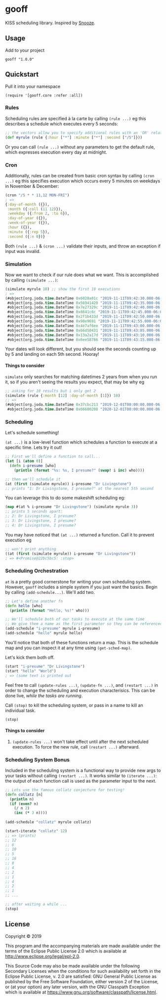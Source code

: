 # gooff

KISS scheduling library.  Inspired by [Snooze](https://github.com/leahneukirchen/snooze).

## Usage

Add to your project

    gooff "1.0.0"


## Quickstart

Pull it into your namespace

    (require '[gooff.core :refer :all])


### Rules

Scheduling rules are specified à la carte by calling `(rule ...)` eg this describes a schedule which executes every 5 seconds:

```clojure
;; the vectors allow you to specify additional rules with an 'OR' relationship.  More on this later.
(def myrule (rule {:hour ["*"] :minute ["*"] :second ["/5"]}))
```

Or you can call `(rule ...)` without any parameters to get the default rule, which expresses execution every day at midnight.


### Cron

Additionally, rules can be created from basic cron syntax by calling `(cron ...)` eg this specifies execution which occurs every 5 minutes on weekdays in November & December:

```clojure
(cron "/5 * * 11,12 MON-FRI")
; =>
{:day-of-month ({}),
 :month ({:coll (11 12)}),
 :weekday ({:from 2, :to 6}),
 :day-of-year ({}),
 :week-of-year ({}),
 :hour ({}),
 :minute ({:rep 5}),
 :second ({:n 0})}
```

Both `(rule ...)` & `(cron ...)` validate their inputs, and throw an exception if input was invalid.


### Simulation

Now we want to check if our rule does what we want.  This is accomplished by calling `(simulate ...)`:

```clojure
(simulate myrule 10) ;; show the first 10 executions
; =>
(#object[org.joda.time.DateTime 0x6028a01c "2019-11-11T09:42:30.000-06:00"]
 #object[org.joda.time.DateTime 0x56941420 "2019-11-11T09:42:35.000-06:00"]
 #object[org.joda.time.DateTime 0x7e27329c "2019-11-11T09:42:40.000-06:00"]
 #object[org.joda.time.DateTime 0x8641c6c "2019-11-11T09:42:45.000-06:00"]
 #object[org.joda.time.DateTime 0x2f1b433d "2019-11-11T09:42:50.000-06:00"]
 #object[org.joda.time.DateTime 0x98e9691 "2019-11-11T09:42:55.000-06:00"]
 #object[org.joda.time.DateTime 0x4e7af6ee "2019-11-11T09:43:00.000-06:00"]
 #object[org.joda.time.DateTime 0x66d50431 "2019-11-11T09:43:05.000-06:00"]
 #object[org.joda.time.DateTime 0x13a2a17d "2019-11-11T09:43:10.000-06:00"]
 #object[org.joda.time.DateTime 0x6ee58786 "2019-11-11T09:43:15.000-06:00"])
```

Your dates will look different, but you should see the seconds counting up by 5 and landing on each 5th second.  Hooray!

#### Things to consider

`simulate` only searches for matching datetimes 2 years from when you run it, so if you aren't seeing the results you expect, that may be why eg

```clojure
;; asking for 10 results but i only get 2
(simulate (rule {:month [12] :day-of-month [1]}) 10)
;; =>
(#object[org.joda.time.DateTime 0x37cbc213 "2019-12-01T00:00:00.000-06:00"]
 #object[org.joda.time.DateTime 0x66600208 "2020-12-01T00:00:00.000-06:00"])
```


### Scheduling

Let's schedule something!

`(at ...)` is a low-level function which schedules a function to execute at a specific time.  Lets try it out!

```clojure
;; First we'll define a function to call...
(let [i (atom 0)]
  (defn i-presume [who]
    (println (format "%s: %s, I presume?" (swap! i inc) who))))

;; then we'll schedule it
(at (first (simulate myrule)) i-presume "Dr Livingstone")
;; prints "1: Dr Livingstone, I presume?" at the nearest 5th second
```

You can leverage this to do some makeshift scheduling eg:

```clojure
(map #(at % i-presume "Dr Livingstone") (simulate myrule 3))
;; prints 5 seconds apart:
;; 2: Dr Livingstone, I presume?
;; 3: Dr Livingstone, I presume?
;; 4: Dr Livingstone, I presume?
```

You may have noticed that `(at ...)` returned a function.  Call it to prevent execution eg

```clojure
;; won't print anything
((at (first (simulate myrule)) i-presume "Dr Livingstone"))
; => #<Promise@22bc5bc5: :stop>
```


### Scheduling Orchestration

`at` is a pretty good cornerstone for writing your own scheduling system.  However, `gooff` includes a simple system if you just want the basics.  Begin by calling `(add-schedule...)`.  We'll add two.

```clojure
;; Let's define another fn
(defn hello [who]
  (println (format "Hello, %s!" who)))

;; We'll schedule both of our tasks to execute at the same time
;; We give them a name as the first parameter so they can be referenced later
(add-schedule "i-presume" myrule i-presume)
(add-schedule "hello" myrule hello)
```


You'll notice that both of these functions return a map.  This is the schedule map and you can inspect it at any time using `(get-sched-map)`.

Let's kick them both off.

```clojure
(start "i-presume" "Dr Livingstone")
(start "hello" "World")
; => (some text is printed out
```

Feel free to call `(update-rules ...)`, `(update-fn ...)`, and `(restart ...)` in order to change the scheduling and execution characterisics.  This can be done live, *while the tasks are running*.

Call `(stop)` to kill the scheduling system, or pass in a name to kill an individual task.

```clojure
(stop)
```

#### Things to consider

1. `(update-rules ...)` won't take effect until after the next scheduled execution.  To force the new rule, call `(restart ...)` afterward.


### Scheduling System Bonus

Included in the scheduling system is a functional way to provide new args to your tasks without calling `(restart ...)`.  It works similar to `(iterate ...)`: the output of each function call is used as the parameter input to the next.

```clojure
;; Lets use the famous collatz conjecture for testing!
(defn collatz [n]
  (println n)
  (if (even? n)
    (/ n 2)
    (inc (* 3 n))))
    
(add-schedule "collatz" myrule collatz)

(start-iterate "collatz" 12)
;; => (prints)
;; 12
;; 6
;; 10
;; 5
;; 16
;; 8
;; 4
;; 2
;; 1
;; 4
;; 2
;; 1
;; ...

;; after waiting a while ...
(stop)
```



## License

Copyright © 2019

This program and the accompanying materials are made available under the
terms of the Eclipse Public License 2.0 which is available at
http://www.eclipse.org/legal/epl-2.0.

This Source Code may also be made available under the following Secondary
Licenses when the conditions for such availability set forth in the Eclipse
Public License, v. 2.0 are satisfied: GNU General Public License as published by
the Free Software Foundation, either version 2 of the License, or (at your
option) any later version, with the GNU Classpath Exception which is available
at https://www.gnu.org/software/classpath/license.html.
